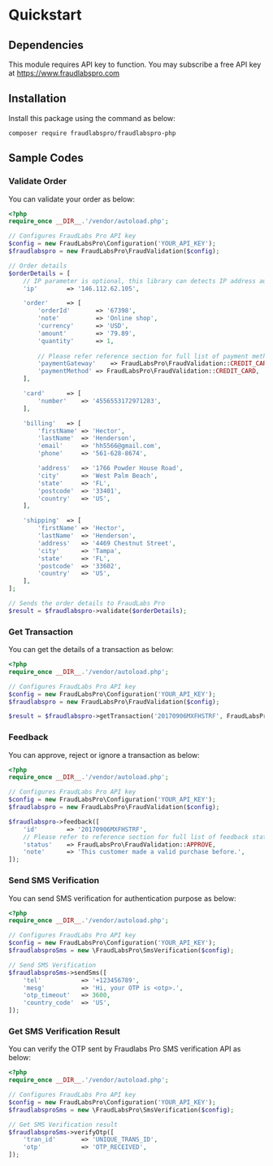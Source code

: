# Quickstart

## Dependencies

This module requires API key to function. You may subscribe a free API key at https://www.fraudlabspro.com

## Installation

Install this package using the command as below:

```
composer require fraudlabspro/fraudlabspro-php
```

## Sample Codes

### Validate Order

You can validate your order as below:

```php
<?php
require_once __DIR__.'/vendor/autoload.php';

// Configures FraudLabs Pro API key
$config = new FraudLabsPro\Configuration('YOUR_API_KEY');
$fraudlabspro = new FraudLabsPro\FraudValidation($config);

// Order details
$orderDetails = [
	// IP parameter is optional, this library can detects IP address automatically
	'ip'		=> '146.112.62.105',

	'order'		=> [
		'orderId'		=> '67398',
		'note'			=> 'Online shop',
		'currency'		=> 'USD',
		'amount'		=> '79.89',
		'quantity'		=> 1,
		
		// Please refer reference section for full list of payment methods
		'paymentGateway'	=> FraudLabsPro\FraudValidation::CREDIT_CARD,
		'paymentMethod'	=> FraudLabsPro\FraudValidation::CREDIT_CARD,
	],

	'card'		=> [
		'number'	=> '4556553172971283',
	],

	'billing'	=> [
		'firstName'	=> 'Hector',
		'lastName'	=> 'Henderson',
		'email'		=> 'hh5566@gmail.com',
		'phone'		=> '561-628-8674',

		'address'	=> '1766 Powder House Road',
		'city'		=> 'West Palm Beach',
		'state'		=> 'FL',
		'postcode'	=> '33401',
		'country'	=> 'US',
	],

	'shipping'	=> [
		'firstName'	=> 'Hector',
		'lastName'	=> 'Henderson',
		'address'	=> '4469 Chestnut Street',
		'city'		=> 'Tampa',
		'state'		=> 'FL',
		'postcode'	=> '33602',
		'country'	=> 'US',
	],
];

// Sends the order details to FraudLabs Pro
$result = $fraudlabspro->validate($orderDetails);
```

### Get Transaction

You can get the details of a transaction as below:

```php
<?php
require_once __DIR__.'/vendor/autoload.php';

// Configures FraudLabs Pro API key
$config = new FraudLabsPro\Configuration('YOUR_API_KEY');
$fraudlabspro = new FraudLabsPro\FraudValidation($config);

$result = $fraudlabspro->getTransaction('20170906MXFHSTRF', FraudLabsPro\FraudValidation::FLP_ID);
```

### Feedback

You can approve, reject or ignore a transaction as below:

```php
<?php
require_once __DIR__.'/vendor/autoload.php';

// Configures FraudLabs Pro API key
$config = new FraudLabsPro\Configuration('YOUR_API_KEY');
$fraudlabspro = new FraudLabsPro\FraudValidation($config);

$fraudlabspro->feedback([
	'id'		=> '20170906MXFHSTRF',
	// Please refer to reference section for full list of feedback statuses
	'status'	=> FraudLabsPro\FraudValidation::APPROVE,
	'note'		=> 'This customer made a valid purchase before.',
]);

```

### Send SMS Verification

You can send SMS verification for authentication purpose as below:

```php
<?php
require_once __DIR__.'/vendor/autoload.php';

// Configures FraudLabs Pro API key
$config = new FraudLabsPro\Configuration('YOUR_API_KEY');
$fraudlabsproSms = new \FraudLabsPro\SmsVerification($config);

// Send SMS Verification
$fraudlabsproSms->sendSms([
	'tel'			=> '+123456789',
	'mesg'			=> 'Hi, your OTP is <otp>.',
	'otp_timeout'	=> 3600,
	'country_code'	=> 'US',
]);
```

### Get SMS Verification Result

You can verify the OTP sent by Fraudlabs Pro SMS verification API as below:

```php
<?php
require_once __DIR__.'/vendor/autoload.php';

// Configures FraudLabs Pro API key
$config = new FraudLabsPro\Configuration('YOUR_API_KEY');
$fraudlabsproSms = new \FraudLabsPro\SmsVerification($config);

// Get SMS Verification result
$fraudlabsproSms->verifyOtp([
	'tran_id'		=> 'UNIQUE_TRANS_ID',
	'otp'			=> 'OTP_RECEIVED',
]);
```